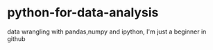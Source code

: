 # python-for-data-analysis
data wrangling with pandas,numpy and ipython,
I'm just a beginner in github
